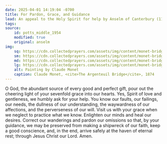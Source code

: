 ```yaml
---
date: 2025-04-01 14:19:04 -0700
title: For Pardon, Grace, and Guidance
lead: An appeal to the Holy Spirit for help by Anselm of Canterbury (11th century)
tags:
source:
    id: potts_middle_1954
    modified: true
    original: anselm
img:
    sq: https://cdn.collectedprayers.com/assets/img/content/monet-bridge-1874-v2-sq.webp
    sm: https://cdn.collectedprayers.com/assets/img/content/monet-bridge-1874-v2-sm.webp
    md: https://cdn.collectedprayers.com/assets/img/content/monet-bridge-1874-v2-md.webp
    lg: https://cdn.collectedprayers.com/assets/img/content/monet-bridge-1874-v2-lg.webp
    alt: Painting by Claude Monet
    caption: Claude Monet, <cite>The Argenteuil Bridge</cite>, 1874
---
```


O God, the abundant source of every good and perfect gift, pour out the cheering light of your sevenfold grace into our hearts. Yes, Spirit of love and gentleness, we humbly ask for your help. You know our faults, our failings, our needs, the dullness of our understanding, the waywardness of our affections, and the perverseness of our will. Visit us with your grace when we neglect to practice what we know. Enlighten our minds and heal our desires. Correct our wanderings and pardon our omissions so that, by your guidance, we may be preserved from making a shipwreck of our faith, keep a good conscience, and, in the end, arrive safely at the haven of eternal rest; through Jesus Christ our Lord. Amen.

